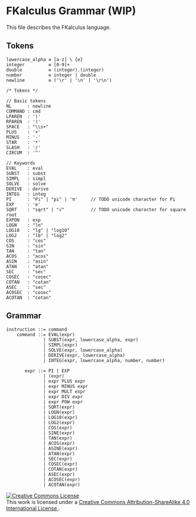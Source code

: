 
# FKalculus Grammar (WIP) #

This file describes the FKalculus language.

## Tokens ##

```
lowercase_alpha ≡ [a-z] \ {e}
integer         ≡ [0-9]+
double          ≡ (integer).(integer)
number          ≡ integer | double
newline         ≡ ('\r' | '\n' | '\r\n')

/* Tokens */

// Basic tokens
NL      : newline
COMMAND : cmd
LPAREN  : '('
RPAREN  : ')'
SPACE   : "\\s+"
PLUS    : '+'
MINUS   : '-'
STAR    : '*'
SLASH   : '/'
CIRCUM  : '^'

// Keywords
EVAL    : eval
SUBST   : subst
SIMPL   : simpl
SOLVE   : solve
DERIVE  : derive
INTEG   : integ
PI      : "Pi" | "pi" | 'π'     // TODO unicode character for Pi
EXP     : 'e'
SQRT    : "sqrt" | "√"          // TODO unicode character for square root
EXPON   : exp
LOGN    : "ln"
LOG10   : "lg" | "log10"
LOG2    : "lb" | "log2"
COS     : "cos"
SIN     : "sin"
TAN     : "tan"
ACOS    : "acos"
ASIN    : "asin"
ATAN    : "atan"
SEC     : "sec"
COSEC   : "cosec"
COTAN   : "cotan"
ASEC    : "sec"
ACOSEC  : "cosec"
ACOTAN  : "cotan"
```

## Grammar ##

```
instruction ::= command
    command ::= EVAL(expr)
              | SUBST(expr, lowercase_alpha, expr)  
              | SIMPL(expr)
              | SOLVE(expr, lowercase_alpha)
              | DERIVE(expr, lowercase_alpha)
              | INTEG(expr, lowercase_alpha, number, number)

       expr ::= PI | EXP
              | (expr)
              | expr PLUS expr
              | expr MINUS expr
              | expr MULT expr
              | expr DIV expr
              | expr POW expr
              | SQRT(expr)
              | LOGN(expr)
              | LOG10(expr)
              | LOG2(expr)
              | COS(expr)
              | SINE(expr)
              | TAN(expr)
              | ACOS(expr)
              | ASINE(expr)
              | ATAN(expr)
              | SEC(expr)
              | COSEC(expr)
              | COTAN(expr)
              | ASEC(expr)
              | ACOSEC(expr)
              | ACOTAN(expr)
```

<a rel="license" href="http://creativecommons.org/licenses/by-sa/4.0/">
    <img alt="Creative Commons License" style="border-width:0" src="https://i.creativecommons.org/l/by-sa/4.0/88x31.png" />
</a><br/>This work is licensed under a
<a rel="license" href="http://creativecommons.org/licenses/by-sa/4.0/">
Creative Commons Attribution-ShareAlike 4.0 International License
</a>.
